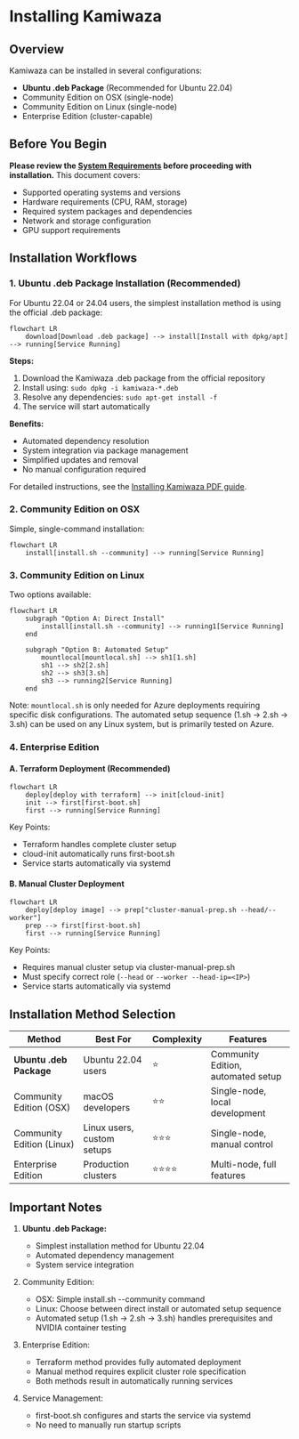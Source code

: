 # Installing Kamiwaza

## Overview

Kamiwaza can be installed in several configurations:
- **Ubuntu .deb Package** (Recommended for Ubuntu 22.04)
- Community Edition on OSX (single-node)
- Community Edition on Linux (single-node)
- Enterprise Edition (cluster-capable)

## Before You Begin

**Please review the [System Requirements](system_requirements.md) before proceeding with installation.** This document covers:
- Supported operating systems and versions
- Hardware requirements (CPU, RAM, storage)
- Required system packages and dependencies
- Network and storage configuration
- GPU support requirements

## Installation Workflows

### 1. Ubuntu .deb Package Installation (Recommended)

For Ubuntu 22.04 or 24.04 users, the simplest installation method is using the official .deb package:

```mermaid
flowchart LR
    download[Download .deb package] --> install[Install with dpkg/apt] --> running[Service Running]
```

**Steps:**
1. Download the Kamiwaza .deb package from the official repository
2. Install using: `sudo dpkg -i kamiwaza-*.deb`
3. Resolve any dependencies: `sudo apt-get install -f`
4. The service will start automatically

**Benefits:**
- Automated dependency resolution
- System integration via package management
- Simplified updates and removal
- No manual configuration required

For detailed instructions, see the [Installing Kamiwaza PDF guide](../Installing%20Kamiwaza.pdf).

### 2. Community Edition on OSX

Simple, single-command installation:

```mermaid
flowchart LR
    install[install.sh --community] --> running[Service Running]
```

### 3. Community Edition on Linux

Two options available:

```mermaid
flowchart LR
    subgraph "Option A: Direct Install"
        install[install.sh --community] --> running1[Service Running]
    end
    
    subgraph "Option B: Automated Setup"
        mountlocal[mountlocal.sh] --> sh1[1.sh]
        sh1 --> sh2[2.sh]
        sh2 --> sh3[3.sh]
        sh3 --> running2[Service Running]
    end
```

Note: `mountlocal.sh` is only needed for Azure deployments requiring specific disk configurations.
The automated setup sequence (1.sh -> 2.sh -> 3.sh) can be used on any Linux system, but is primarily tested on Azure.

### 4. Enterprise Edition

#### A. Terraform Deployment (Recommended)

```mermaid
flowchart LR
    deploy[deploy with terraform] --> init[cloud-init]
    init --> first[first-boot.sh]
    first --> running[Service Running]
```

Key Points:
- Terraform handles complete cluster setup
- cloud-init automatically runs first-boot.sh
- Service starts automatically via systemd

#### B. Manual Cluster Deployment

```mermaid
flowchart LR
    deploy[deploy image] --> prep["cluster-manual-prep.sh --head/--worker"]
    prep --> first[first-boot.sh]
    first --> running[Service Running]
```

Key Points:
- Requires manual cluster setup via cluster-manual-prep.sh
- Must specify correct role (`--head` or `--worker --head-ip=<IP>`)
- Service starts automatically via systemd

## Installation Method Selection

| Method | Best For | Complexity | Features |
|--------|----------|------------|----------|
| **Ubuntu .deb Package** | Ubuntu 22.04 users | ⭐ | Community Edition, automated setup |
| Community Edition (OSX) | macOS developers | ⭐⭐ | Single-node, local development |
| Community Edition (Linux) | Linux users, custom setups | ⭐⭐⭐ | Single-node, manual control |
| Enterprise Edition | Production clusters | ⭐⭐⭐⭐ | Multi-node, full features |

## Important Notes

1. **Ubuntu .deb Package:**
   - Simplest installation method for Ubuntu 22.04
   - Automated dependency management
   - System service integration

2. Community Edition:
   - OSX: Simple install.sh --community command
   - Linux: Choose between direct install or automated setup sequence
   - Automated setup (1.sh -> 2.sh -> 3.sh) handles prerequisites and NVIDIA container testing

3. Enterprise Edition:
   - Terraform method provides fully automated deployment
   - Manual method requires explicit cluster role specification
   - Both methods result in automatically running services

4. Service Management:
   - first-boot.sh configures and starts the service via systemd
   - No need to manually run startup scripts